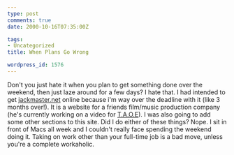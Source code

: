 ```yaml
---
type: post
comments: true
date: 2000-10-16T07:35:00Z

tags:
- Uncategorized
title: When Plans Go Wrong

wordpress_id: 1576
---
```


Don't you just hate it when you plan to get something done over the weekend, then just laze around for a few days? I hate that. I had intended to get [jackmaster.net](http://www.jackmaster.net) online because i'm way over the deadline with it (like 3 months over!). It is a website for a friends film/music production company (he's currently working on a video for [T.A.O.E](http://www.campfabulous.com)). I was also going to add some other sections to this site. Did I do either of these things? Nope. I sit in front of Macs all week and I couldn't really face spending the weekend doing it. Taking on work other than your full-time job is a bad move, unless you're a complete workaholic. 
